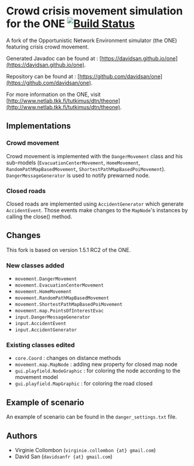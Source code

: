 # Crowd crisis movement simulation for the ONE [![Build Status](https://travis-ci.org/davidsan/one.png)](https://travis-ci.org/davidsan/one)


A fork of the Opportunistic Network Environment simulator (the ONE) featuring crisis crowd movement.

Generated Javadoc can be found at : [https://davidsan.github.io/one](https://davidsan.github.io/one).

Repository can be found at : [https://github.com/davidsan/one](https://github.com/davidsan/one).

For more information on the ONE, visit [http://www.netlab.tkk.fi/tutkimus/dtn/theone](http://www.netlab.tkk.fi/tutkimus/dtn/theone).


## Implementations
### Crowd movement
Crowd movement is implemented with the `DangerMovement` class and his sub-models (`EvacuationCenterMovement`, `HomeMovement`, `RandomPathMapBasedMovement`, `ShortestPathMapBasedPoiMovement`).
`DangerMessageGenerator` is used to notify prewarned node.

### Closed roads
Closed roads are implemented using `AccidentGenerator` which generate `AccidentEvent`. Those events make changes to the `MapNode`'s instances by calling the close() method.


## Changes
This fork is based on version 1.5.1 RC2 of the ONE.

### New classes added

* `movement.DangerMovement`
* `movement.EvacuationCenterMovement`
* `movement.HomeMovement`
* `movement.RandomPathMapBasedMovement`
* `movement.ShortestPathMapBasedPoiMovement`
* `movement.map.PointsOfInterestEvac`
* `input.DangerMessageGenerator`
* `input.AccidentEvent`
* `input.AccidentGenerator`

### Existing classes edited
* `core.Coord` : changes on distance methods
* `movement.map.MapNode` : adding new property for closed map node
* `gui.playfield.NodeGraphic` : for coloring the node according to the movement model
* `gui.playfield.MapGraphic` : for coloring the road closed

## Example of scenario
An example of scenario can be found in the `danger_settings.txt` file.


## Authors
* Virginie Collombon (`virginie.collombon {at} gmail.com`)
* David San (`davidsanfr {at} gmail.com`)
